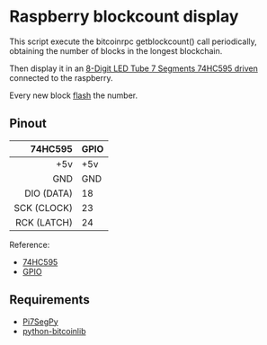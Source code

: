 # Raspberry blockcount display

This script execute the bitcoinrpc getblockcount() call periodically, obtaining the number of blocks in the longest blockchain. 

Then display it in an [8-Digit LED Tube 7 Segments 74HC595 driven](https://www.amazon.it/ILS-RobotDyn-8-Digit-Display-Segment/dp/B0768B7Q1F) connected to the raspberry.

Every new block [flash](https://youtu.be/ye30J9S7PQI) the number.

## Pinout

| 74HC595     | GPIO |
|------------:|:-----|
| +5v         | +5v  |
| GND         | GND  |
| DIO (DATA)  | 18   |
| SCK (CLOCK) | 23   |
| RCK (LATCH) | 24   |

Reference:

- [74HC595](http://domoticx.com/arduino-display-module-8x7-segmenten-75hc595/)
- [GPIO](https://www.raspberrypi.org/documentation/usage/gpio/)

## Requirements
- [Pi7SegPy](https://pypi.org/project/Pi7SegPy/)
- [python-bitcoinlib](https://github.com/petertodd/python-bitcoinlib)


